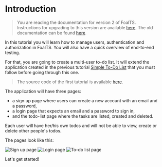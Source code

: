 # Introduction

> You are reading the documentation for version 2 of FoalTS. Instructions for upgrading to this version are available [here](../upgrade-to-v2/index.md). The old documentation can be found [here](https://github.com/FoalTS/foal/tree/v1/docs).

In this tutorial you will learn how to manage users, authentication and authorization in FoalTS. You will also have a quick overview of end-to-end testing.

For that, you are going to create a multi-user to-do list. It will extend the application created in the previous tutorial [Simple To-Do List](../simple-todo-list/1-installation.md) that you must follow before going through this one.

> The source code of the first tutorial is available [here](https://foalts.org/simple-todo-list-source-code-v2.zip).

The application will have three pages:
- a sign up page where users can create a new account with an email and a password,
- a login page that expects an email and a password to sign in,
- and the todo-list page where the tasks are listed, created and deleted.

Each user will have her/his own todos and will not be able to view, create or delete other people's todos.

The pages look like this:

![Sign up page](./signup.png)
![Login page](./signin.png)
![To-do list page](./todo-list.png)

Let's get started!
